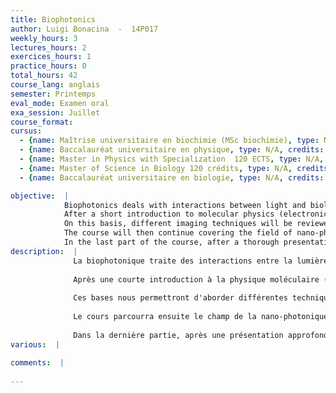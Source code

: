 ```yaml
---
title: Biophotonics
author: Luigi Bonacina  -  14P017
weekly_hours: 3
lectures_hours: 2
exercices_hours: 1
practice_hours: 0
total_hours: 42
course_lang: anglais
semester: Printemps
eval_mode: Examen oral
exa_session: Juillet
course_format: 
cursus:
  - {name: Maîtrise universitaire en biochimie (MSc biochimie), type: N/A, credits: 5}
  - {name: Baccalauréat universitaire en physique, type: N/A, credits: 5}
  - {name: Master in Physics with Specialization  120 ECTS, type: N/A, credits: 5}
  - {name: Master of Science in Biology 120 crédits, type: N/A, credits: 5}
  - {name: Baccalauréat universitaire en biologie, type: N/A, credits: 5}

objective:  |
            Biophotonics deals with interactions between light and biological matter. The course is open to Physics and Biology students interested in the applications of state-of-the-art photonics to life sciences.
            After a short introduction to molecular physics (electronic, vibrational, and rotational motions, Born-Oppenheimer approximation, Frank-Condon principle) the optical response of molecules to optical excitations in different spectral regions (ultraviolet, visible, infrared, terahertz) will be discussed.
            On this basis, different imaging techniques will be reviewed including bright field microscopy, confocal microscopy, multi-photon microscopy, superresolution techniques (PALM, STED, etc.), vibrational (Raman) imaging, optical coherence tomography, etc.
            The course will then continue covering the field of nano-photonics for life sciences, by describing several approaches (quantum dots, metal nanoparticles, etc.) and their applications for imaging and bio-detection.
            In the last part of the course, after a thorough presentation of the optical properties of tissues (absorption, scattering, polarization properties) a few selected light-based biomedical techniques will be discussed. The exercises sessions will be based on presentations by the students of articles from the recent literature in the field followed by a critical discussion.
description:  |
              La biophotonique traite des interactions entre la lumière et la matière biologique. Ce cours est ouvert aux étudiant-es de physique et de biologie qui portent un intérêt à l'état de l'art de la photonique et ses applications aux sciences de la vie.
              
              Après une courte introduction à la physique moléculaire (mouvements électroniques, vibrationnels et rotationnels, l'approximation de Born-Oppenheimer, le principe Franck-Condon), la réponse optique des molécules à l'excitation optique dans différentes régions spectrales (ultraviolet, visible, infra-rouge, therahertz) sera discutée.
              
              Ces bases nous permettront d'aborder différentes techniques d'imagerie incluant la microscopie en champ clair, la microscopie confocale, la microscopie non linéaire, les techniques de super résolution (PALM, STED, etc.), l'imagerie vibrationnelle (Raman), la tomographie en cohérence optique, etc.
              
              Le cours parcourra ensuite le champ de la nano-photonique dans les sciences de la vie en décrivant des approches telles que les boîtes quantiques (quantum dots), les nanoparticules plasmoniques ainsi que leurs applications dans l'imagerie et la bio-détection.
              
              Dans la dernière partie, après une présentation approfondie des propriétés optiques des tissus (absorption, diffusion, propriétés de polarisation), une sélection de techniques optiques biomédicales sera discutée. Les travaux dirigés prendront la forme d'un "journal club" sur la littérature spécialisée. Ainsi, les présentations réalisées par les étudiantes et étudiants seront suivies d'une discussion critique.
various:  |
          
comments:  |
           
---
```

